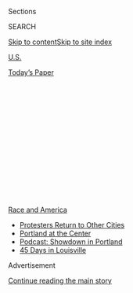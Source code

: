 <div id="app">

<div>

<div>

<div>

<div class="NYTAppHideMasthead css-1q2w90k e1suatyy0">

<div class="section css-ui9rw0 e1suatyy2">

<div class="css-eph4ug er09x8g0">

<div class="css-6n7j50">

</div>

<span class="css-1dv1kvn">Sections</span>

<div class="css-10488qs">

<span class="css-1dv1kvn">SEARCH</span>

</div>

[Skip to content](#site-content)[Skip to site
index](#site-index)

</div>

<div id="masthead-section-label" class="css-1wr3we4 eaxe0e00">

[U.S.](https://www.nytimes.com/section/us)

</div>

<div class="css-10698na e1huz5gh0">

</div>

</div>

<div id="masthead-bar-one" class="section hasLinks css-15hmgas e1csuq9d3">

<div class="css-uqyvli e1csuq9d0">

</div>

<div class="css-1uqjmks e1csuq9d1">

</div>

<div class="css-9e9ivx">

[](https://myaccount.nytimes.com/auth/login?response_type=cookie&client_id=vi)

</div>

<div class="css-1bvtpon e1csuq9d2">

[Today’s
Paper](https://www.nytimes.com/section/todayspaper)

</div>

</div>

</div>

</div>

<div data-aria-hidden="false">

<div id="site-content" data-role="main">

<div>

<div class="css-1aor85t" style="opacity:0.000000001;z-index:-1;visibility:hidden">

<div class="css-1hqnpie">

<div class="css-epjblv">

<span class="css-17xtcya">[U.S.](/section/us)</span><span class="css-x15j1o">|</span><span class="css-fwqvlz">Police
Clear Seattle’s Protest ‘Autonomous
Zone’</span>

</div>

<div class="css-k008qs">

<div class="css-1iwv8en">

<span class="css-18z7m18"></span>

<div>

</div>

</div>

<span class="css-1n6z4y">https://nyti.ms/2CQbSBJ</span>

<div class="css-1705lsu">

<div class="css-4xjgmj">

<div class="css-4skfbu" data-role="toolbar" data-aria-label="Social Media Share buttons, Save button, and Comments Panel with current comment count" data-testid="share-tools">

  - 
  - 
  - 
  - 
    
    <div class="css-6n7j50">
    
    </div>

  - 
  - 

</div>

</div>

</div>

</div>

</div>

</div>

<div id="NYT_TOP_BANNER_REGION" class="css-13pd83m">

<div>

<div id="styln-prism-menu-1590763508878" class="section interactive-content interactive-size-medium css-1edisqu">

<div class="css-17ih8de interactive-body">

<div id="scroll-container" class="css-1gj85ro">

[<span class="styln-title-wrap"><span class="css-1pje3qr">Race
and</span><span class="css-1pje3qr">
America</span></span>](https://www.nytimes.com/news-event/george-floyd-protests-minneapolis-new-york-los-angeles?action=click&pgtype=Article&state=default&region=TOP_BANNER&context=storylines_menu)

  - [Protesters Return to Other
    Cities](https://www.nytimes.com/2020/07/26/us/protests-portland-seattle-trump.html?action=click&pgtype=Article&state=default&region=TOP_BANNER&context=storylines_menu)
  - [Portland at the
    Center](https://www.nytimes.com/2020/07/24/us/portland-oregon-protests-white-race.html?action=click&pgtype=Article&state=default&region=TOP_BANNER&context=storylines_menu)
  - [Podcast: Showdown in
    Portland](https://www.nytimes.com/2020/07/23/podcasts/the-daily/portland-protests.html?action=click&pgtype=Article&state=default&region=TOP_BANNER&context=storylines_menu)
  - [45 Days in
    Louisville](https://www.nytimes.com/interactive/2020/07/16/us/black-lives-matter-protests-louisville-breonna-taylor.html?action=click&pgtype=Article&state=default&region=TOP_BANNER&context=storylines_menu)

</div>

</div>

</div>

</div>

</div>

<div id="top-wrapper" class="css-1sy8kpn">

<div id="top-slug" class="css-l9onyx">

Advertisement

</div>

[Continue reading the main
story](#after-top)

<div class="ad top-wrapper" style="text-align:center;height:100%;display:block;min-height:250px">

<div id="top" class="place-ad" data-position="top" data-size-key="top">

</div>

</div>

<div id="after-top">

</div>

</div>

<div>

<div id="sponsor-wrapper" class="css-1hyfx7x">

<div id="sponsor-slug" class="css-19vbshk">

Supported by

</div>

[Continue reading the main
story](#after-sponsor)

<div id="sponsor" class="ad sponsor-wrapper" style="text-align:center;height:100%;display:block">

</div>

<div id="after-sponsor">

</div>

</div>

<div class="css-186x18t">

</div>

<div class="css-1vkm6nb ehdk2mb0">

# Police Clear Seattle’s Protest ‘Autonomous Zone’

</div>

The so-called Capitol Hill Organized Protest area was taken over by
protesters after the death of George Floyd in Minneapolis. It was the
site of at least four shootings last month.

![<span class="css-16f3y1r e13ogyst0">The so-called Capitol Hill
Organized Protest area in Seattle was taken over by demonstrators after
the death of George Floyd, and was the site of several
shootings.</span><span class="css-cch8ym"><span class="css-1dv1kvn">Credit</span><span class="css-cnj6d5 e1z0qqy90" itemprop="copyrightHolder"><span class="css-1ly73wi e1tej78p0">Credit...</span><span>Ruth
Fremson/The New York
Times</span></span></span>](https://static01.nyt.com/images/2020/07/01/us/01unrest-seattle01sub/01unrest-seattle01sub-videoSixteenByNine3000.jpg)

<div class="css-18e8msd">

<div class="css-vp77d3 epjyd6m0">

<div class="css-hus3qt ey68jwv0" data-aria-hidden="true">

[![Rachel
Abrams](https://static01.nyt.com/images/2018/02/16/multimedia/author-rachel-abrams/author-rachel-abrams-thumbLarge.jpg
"Rachel Abrams")](https://www.nytimes.com/by/rachel-abrams)

</div>

<div class="css-1baulvz">

By [<span class="css-1baulvz last-byline" itemprop="name">Rachel
Abrams</span>](https://www.nytimes.com/by/rachel-abrams)

</div>

</div>

  - 
    
    <div class="css-ld3wwf e16638kd2">
    
    Published July 1, 2020Updated July 23,
    2020
    
    </div>

  - 
    
    <div class="css-4xjgmj">
    
    <div class="css-pvvomx" data-role="toolbar" data-aria-label="Social Media Share buttons, Save button, and Comments Panel with current comment count" data-testid="share-tools">
    
      - 
      - 
      - 
      - 
        
        <div class="css-6n7j50">
        
        </div>
    
      - 
      - 
    
    </div>
    
    </div>

</div>

</div>

<div class="section meteredContent css-1r7ky0e" name="articleBody" itemprop="articleBody">

<div class="css-1fanzo5 StoryBodyCompanionColumn">

<div class="css-53u6y8">

SEATTLE — For weeks, officials in
[Seattle](https://www.nytimes.com/2020/07/23/us/seattle-protests-feds.html)
have been grappling with what to do about a protest zone set up near
downtown that became the scene of several shootings and a war of words
between city leaders and President Trump: Support it as an exercise in
populist democracy? Or shut it down?

On Wednesday, a resolution took the form of squads of riot police and
several pieces of heavy machinery. The police swept through the
so-called Capitol Hill Organized
[Protest](https://www.nytimes.com/2020/07/23/us/seattle-protests-feds.html)
area in the early-morning hours with little opposition, pulling aside
barricades, arresting protesters and retaking the police station they
had abandoned several weeks earlier.

“Our job is to support peaceful demonstrations,” Carmen Best, the city’s
police chief, said as police officers re-entered the East Precinct
station and set up formidable lines outside. “What has happened here on
these streets over the last two weeks — few weeks, that is — is lawless,
and it’s brutal, and bottom line, it is simply unacceptable,” she said.

</div>

</div>

<div>

</div>

<div class="css-1fanzo5 StoryBodyCompanionColumn">

<div class="css-53u6y8">

At a news conference on Wednesday, Mayor Jenny Durkan said she was
urging the police to avoid criminal charges against anyone arrested in
the zone for failure to disperse or other misdemeanors.

</div>

</div>

<div class="css-1fanzo5 StoryBodyCompanionColumn">

<div class="css-53u6y8">

But she said the city had been forced to act because of the repeated
episodes of violence.

Seattle’s largely progressive leadership had sought mightily to find
common ground with the protesters who were demanding an end to the
disparate and sometimes violent treatment of African-Americans by the
police, in part because of the city’s own recent history. The city
committed to sweeping police reforms after the Department of Justice
accused it of biased policing and excessive force in 2012. Ms. Best, its
first Black female police chief, was appointed in 2018.

But the encampment known as the Capitol Hill Organized Protest began
drawing homeless people from elsewhere in the city who showed no
inclination to leave anytime soon, and the happy communal vibe during
the day was often turning darker at night.

The outbreak of violence over the past week left many in the
neighborhood — an area of artists and students and also some of the
city’s grandest old homes — demanding an end to the chaos.

</div>

</div>

<div class="css-79elbk" data-testid="photoviewer-wrapper">

<div class="css-z3e15g" data-testid="photoviewer-wrapper-hidden">

</div>

<div class="css-1a48zt4 ehw59r15" data-testid="photoviewer-children">

![<span class="css-16f3y1r e13ogyst0" data-aria-hidden="true">Barricades
erected by protesters were dismantled on
Wednesday.</span><span class="css-cnj6d5 e1z0qqy90" itemprop="copyrightHolder"><span class="css-1ly73wi e1tej78p0">Credit...</span><span>Ruth
Fremson/The New York
Times</span></span>](https://static01.nyt.com/images/2020/07/01/us/01unrest-seattle01alt/merlin_174113700_3936f8ac-cc76-4793-9853-fb347e3c8ab0-articleLarge.jpg?quality=75&auto=webp&disable=upscale)

</div>

</div>

<div class="css-1fanzo5 StoryBodyCompanionColumn">

<div class="css-53u6y8">

“The deteriorating conditions and repeated gun violence required us to
immediately address public safety concerns,” Ms. Durkan said. “It was
clear that many individuals would not leave, and that the impacts to the
community could not be reduced, and public safety could not be improved,
until they did leave.”

Chief Best said it even more succinctly earlier in the day: “Enough is
enough.”

The move to clear the area came as protests against police brutality
around the country, sparked by the death of George Floyd in police
custody in Minneapolis in May, have begun to wane. Many cities,
including Seattle, have committed to new police reforms after Mr.
Floyd’s death, and some of the officers involved in the most recent
shooting deaths of Black people, including Mr. Floyd, have been fired
and charged with crimes.

There are continuing moves to [redefine the
mission](https://www.nytimes.com/2020/06/05/us/defund-police-floyd-protests.html)
of police departments around the country, and to arrest other officers
involved in deadly shootings of Black people, including [Breonna
Taylor](https://www.nytimes.com/article/breonna-taylor-police.html), a
26-year-old emergency medical technician who was shot by Louisville,
Ky., police officers at her home.

But millions of Americans are out of work because of the coronavirus,
and some of those whose grievances go well beyond the latest cases of
police violence have remained in the streets to demand further change.
Perhaps taking a cue from Seattle, demonstrators in Portland,
[Philadelphia](https://itsgoingdown.org/hahnemann-hospital-report/),
[Richmond,
Va](https://www.nytimes.com/2020/06/23/style/statue-richmond-lee.html).,
and elsewhere have tried to set up protest sites of their own.

In New York, what started as [a small group of
protesters](https://www.nytimes.com/2020/06/28/nyregion/occupy-city-hall-nyc.html)
and a few square feet morphed into a group that took over the large part
of a park, and attracted extensive attention on social media. Police
[tried to
clear](https://www.nydailynews.com/news/politics/ny-occupy-city-hall-nypd-clash-20200701-wxq7mxffqrgt5mqxodvqpqrgka-story.html)
the area on Wednesday morning, removing barricades and making several
arrests.

The Seattle protest zone included tents, a “Decolonization Conversation
Cafe” and even a medic station over six blocks, establishing what
protesters called a “no-cop” zone after the police agreed to board up
their precinct station and withdraw outside the barricades. Part street
fair, part commune, the so-called CHOP became an experiment in
maintaining order with no police in sight.

But leadership in the zone was unclear, and community organizers said it
was hard to figure out who was in charge. Some activists called for a
few specific demands including defunding the police department, while
others focused on broader issues such as economic inequality.

</div>

</div>

<div class="css-1fanzo5 StoryBodyCompanionColumn">

<div class="css-53u6y8">

“There was no leadership because there were different factions,” said
Andre Taylor, a local community organizer who had struggled to broker a
meeting between representatives in the zone and the mayor. “When you’re
dealing with a very volatile situation and there’s no cohesive voice,
it’s really hard to deal with.”

Some residents and local business owners had initially been supportive
of the enclave. Matt Mitgang, who lives across from the abandoned police
station, said he had joined protests after Mr. Floyd’s death, and had
been tear-gassed in his apartment when the police initially clashed with
protesters.

</div>

</div>

<div class="css-79elbk" data-testid="photoviewer-wrapper">

<div class="css-z3e15g" data-testid="photoviewer-wrapper-hidden">

</div>

<div class="css-1a48zt4 ehw59r15" data-testid="photoviewer-children">

<div class="css-1xdhyk6 erfvjey0">

<span class="css-1ly73wi e1tej78p0">Image</span>

<div class="css-zjzyr8">

<div data-testid="lazyimage-container" style="height:251.97777777777776px">

</div>

</div>

</div>

<span class="css-16f3y1r e13ogyst0" data-aria-hidden="true">Bystanders
watched the Seattle police dismantle the encampment on
Wednesday.</span><span class="css-cnj6d5 e1z0qqy90" itemprop="copyrightHolder"><span class="css-1ly73wi e1tej78p0">Credit...</span><span>Ruth
Fremson/The New York Times</span></span>

</div>

</div>

<div class="css-1fanzo5 StoryBodyCompanionColumn">

<div class="css-53u6y8">

“None of us were happy with the police department,” Mr. Mitgang said. “I
think we were all looking at the evolving situation on our street with
cautious optimism.”

But the recent violence worried him.

“We had kind of reached the point as residents where it felt like the
message was getting lost,” he said.

A few days ago, Mr. Mitgang and his neighbors called the fire department
to assist a man who appeared to be in medical distress, he said. No one
came.

“Their station is less than a block away, but they never came,” he said,
“and I think at that point a lot of us got truly shaken. Seeing that
they wouldn’t even come in half a block I think made a lot of us really
worried about what would happen if something else were to occur.”

</div>

</div>

<div class="css-1fanzo5 StoryBodyCompanionColumn">

<div class="css-53u6y8">

A 19-year-old man died and a 33-year-old man was injured in the first
shooting that took place at CHOP on June 20. A 17-year-old man was
injured in a second shooting the following day. And on Monday, the
police said they were investigating [a third
shooting](https://www.nytimes.com/2020/06/29/us/seattle-protests-CHOP-CHAZ-autonomous-zone.html)
that had left a 16-year-old dead and a 14-year-old seriously injured.

The tension over how to handle the zone had drawn national scrutiny,
including from President Trump, who blasted Democratic officials in
Seattle and Washington State for failing to clear the area earlier.

“If they don’t do the job, I’ll do the job,” the president [said last
month](https://www.youtube.com/watch?v=tWZkptr0FOI).

City officials had responded irritably, with Mayor Durkan saying on
Twitter: “Make us all safe. Go back to your bunker.”

On Wednesday, the White House spokeswoman, Kayleigh McEnany, called the
protest zone “a failed four-week Democrat experiment by the radical
left.”

“The results are in,” she added. “Anarchy is anti-American. Law and
order is essential. Peace in our streets will be secured.”

Seattle officials had initially announced their intention to shut down
the protest zone over the weekend, but it was not until Wednesday
morning that a crowd of police officers pushed through the area just
after 5 a.m., [some wearing helmets and carrying
batons.](https://twitter.com/MichaelReports/status/1278307571799977985?s=20)
Officials said the equipment was “not meant to be a pre-emptive show of
force” but was necessary because people gathered in the area were known
to be armed.

“I woke up to everybody screaming and running, saying, ‘The cops, the
cops, they’re here,’” said Derrek Allen Jones II, who said he had been
staying at the zone for several weeks.

</div>

</div>

<div class="css-1fanzo5 StoryBodyCompanionColumn">

<div class="css-53u6y8">

Officers lined up on the edge of the area as a helicopter whirred
overhead. Protesters milled around the intersection, some shouting at
the police. A couple of officers engaged in dialogue directly with
protesters as others led a man away in handcuffs. One man said he had
been hit with pepper spray as officers pushed protesters back to 12th
and Pike Street. A woman raised her fist in the air and chanted, “These
are our
streets.”

</div>

</div>

<div class="css-79elbk" data-testid="photoviewer-wrapper">

<div class="css-z3e15g" data-testid="photoviewer-wrapper-hidden">

</div>

<div class="css-1a48zt4 ehw59r15" data-testid="photoviewer-children">

<div class="css-1xdhyk6 erfvjey0">

<span class="css-1ly73wi e1tej78p0">Image</span>

<div class="css-zjzyr8">

<div data-testid="lazyimage-container" style="height:257.77777777777777px">

</div>

</div>

</div>

<span class="css-16f3y1r e13ogyst0" data-aria-hidden="true">A pile of
leftover belongings from the
encampment.</span><span class="css-cnj6d5 e1z0qqy90" itemprop="copyrightHolder"><span class="css-1ly73wi e1tej78p0">Credit...</span><span>Ruth
Fremson/The New York Times</span></span>

</div>

</div>

<div class="css-1fanzo5 StoryBodyCompanionColumn">

<div class="css-53u6y8">

Thirty-one people were arrested on charges of failure to disperse,
obstruction, resisting arrest and assault, the police department [said
on Twitter](https://twitter.com/SeattlePD/status/1278342077311406081),
including a 29-year-old man who had a large metal pipe and a kitchen
knife.

Protesters had been issued warnings to disperse when the police arrived,
according to Detective Mark Jamieson.

“There were people that wanted to be arrested,” he said. “We gave
multiple orders to disperse and then either people leave or they don’t.”

The police also cleared protesters from nearby Cal Anderson Park, he
said.

After the arrests, traffic began moving through the streets once again,
and city workers in yellow and orange vests hauled out spray-painted
barricades and artwork. Left behind were some tents, and a few signs:
“R.I.P. E. Precinct,” one of them read. “All lives don’t matter until
Black lives matter,” said another.

Sarah Mervosh contributed reporting.

</div>

</div>

<div>

</div>

</div>

<div>

</div>

<div>

</div>

<div>

</div>

<div>

<div id="bottom-wrapper" class="css-1ede5it">

<div id="bottom-slug" class="css-l9onyx">

Advertisement

</div>

[Continue reading the main
story](#after-bottom)

<div id="bottom" class="ad bottom-wrapper" style="text-align:center;height:100%;display:block;min-height:90px">

</div>

<div id="after-bottom">

</div>

</div>

</div>

</div>

</div>

## Site Index

<div>

</div>

## Site Information Navigation

  - [© <span>2020</span> <span>The New York Times
    Company</span>](https://help.nytimes.com/hc/en-us/articles/115014792127-Copyright-notice)

<!-- end list -->

  - [NYTCo](https://www.nytco.com/)
  - [Contact
    Us](https://help.nytimes.com/hc/en-us/articles/115015385887-Contact-Us)
  - [Work with us](https://www.nytco.com/careers/)
  - [Advertise](https://nytmediakit.com/)
  - [T Brand Studio](http://www.tbrandstudio.com/)
  - [Your Ad
    Choices](https://www.nytimes.com/privacy/cookie-policy#how-do-i-manage-trackers)
  - [Privacy](https://www.nytimes.com/privacy)
  - [Terms of
    Service](https://help.nytimes.com/hc/en-us/articles/115014893428-Terms-of-service)
  - [Terms of
    Sale](https://help.nytimes.com/hc/en-us/articles/115014893968-Terms-of-sale)
  - [Site
    Map](https://spiderbites.nytimes.com)
  - [Help](https://help.nytimes.com/hc/en-us)
  - [Subscriptions](https://www.nytimes.com/subscription?campaignId=37WXW)

</div>

</div>

</div>

</div>
